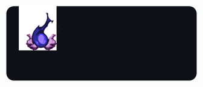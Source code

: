 <!-- Background Hitam -->
<div style="background-color:#0d1117; padding:30px; border-radius:20px; color:white;">

<p align="center" style='margin: 20px 0px 0 20px;'>
<a href="https://git.io/typing-svg" style='display: flex;'><img src="https://readme-typing-svg.herokuapp.com?font=Irish+Grover&size=40&pause=1000&width=450&height=100&lines=Saragih+Jabinsar" alt="Typing SVG" />
  <img src='img/reaver-ep5spray-gd_dhi-k.gif' style='width: 100px;position: relative;  background-color: ;left: -110px;top: -50px'>
</a>
</p>

</div>
